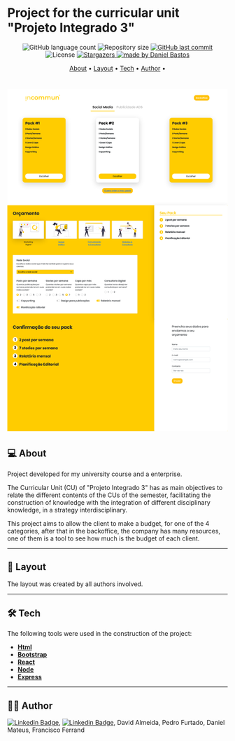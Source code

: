 # Project for the curricular unit "Projeto Integrado 3"

<p align="center">
  <img alt="GitHub language count" src="https://img.shields.io/github/languages/count/dsbastos/Projeto-Integrado-3-WebApp">
  <img alt="Repository size" src="https://img.shields.io/github/repo-size/dsbastos/Projeto-Integrado-3-WebApp">
  <a href="https://github.com/dsbastos/Projeto-Integrado-3-WebApp/">
    <img alt="GitHub last commit" src="https://img.shields.io/github/last-commit/dsbastos/Projeto-Integrado-3-WebApp">
  </a>
   <img alt="License" src="https://img.shields.io/badge/license-MIT-brightgreen">
   <a href="https://github.com/dsbastos/Projeto-Integrado-3-WebApp/stargazers">
    <img alt="Stargazers" src="https://img.shields.io/github/forks/dsbastos/PI3-website?style=social">
  </a>
  <a href="https://www.linkedin.com/in/daniel-bastos98/">
    <img alt="made by Daniel Bastos" src="https://img.shields.io/badge/made%20by-Daniel%20Bastos-blue">
  </a>
</p>

<p align="center">
 <a href="#about">About</a> •
 <a href="#layout">Layout</a> • 
 <a href="#tech">Tech</a> • 
 <a href="#author">Author</a> • 
</p>

<h1 align="center">
    <img alt="PI3-website" title="PI3-website" src="frontend/src/assets/png/screenshot_Pagina_inicial_cliente.png" />
</h1>

## 💻 About

Project developed for my university course and a enterprise.


The Curricular Unit (CU) of "Projeto Integrado 3" has as main objectives to relate the different contents of the CUs of the
semester, facilitating the construction of knowledge with the integration of different disciplinary knowledge, in a strategy
interdisciplinary.

This project aims to allow the client to make a budget, for one of the 4 categories, after that in the backoffice, the company has many resources, one of them is a tool to see how much is the budget of each client. 

---

## 🎨 Layout

The layout was created by all authors involved.

---

## 🛠️ Tech

The following tools were used in the construction of the project:

- **[Html](https://developer.mozilla.org/en-US/docs/Glossary/HTML)**
- **[Bootstrap](https://getbootstrap.com/)**
- **[React](https://reactjs.org/)**
- **[Node](https://nodejs.org/en/)**
- **[Express](https://expressjs.com/)**

---

## 🧑🏻 Author

[![Linkedin Badge](https://img.shields.io/badge/-Daniel_Bastos-blue?style=flat-square&logo=Linkedin&logoColor=white&link=https://www.linkedin.com/in/daniel-bastos98/)](https://www.linkedin.com/in/daniel-bastos98/),
[![Linkedin Badge](https://img.shields.io/badge/-Tiago_Almeida-blue?style=flat-square&logo=Linkedin&logoColor=white&link=https://www.linkedin.com/in/tiago-almeida-b76059215//)](https://www.linkedin.com/in/tiago-almeida-b76059215/), David Almeida, Pedro Furtado, Daniel Mateus, Francisco Ferrand
